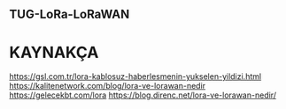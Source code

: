 ## TUG-LoRa-LoRaWAN














# KAYNAKÇA
https://gsl.com.tr/lora-kablosuz-haberlesmenin-yukselen-yildizi.html
https://kalitenetwork.com/blog/lora-ve-lorawan-nedir
https://gelecekbt.com/lora
https://blog.direnc.net/lora-ve-lorawan-nedir/
